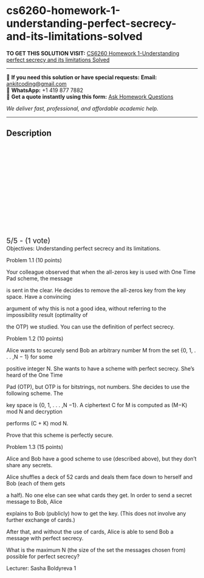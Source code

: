 # cs6260-homework-1-understanding-perfect-secrecy-and-its-limitations-solved
**TO GET THIS SOLUTION VISIT:** [CS6260 Homework 1-Understanding perfect secrecy and its limitations Solved](https://www.ankitcodinghub.com/product/homework-1-cs6260-applied-cryptography-solved/)


---

📩 **If you need this solution or have special requests:** **Email:** ankitcoding@gmail.com  
📱 **WhatsApp:** +1 419 877 7882  
📄 **Get a quote instantly using this form:** [Ask Homework Questions](https://www.ankitcodinghub.com/services/ask-homework-questions/)

*We deliver fast, professional, and affordable academic help.*

---

<h2>Description</h2>



<div class="kk-star-ratings kksr-auto kksr-align-center kksr-valign-top" data-payload="{&quot;align&quot;:&quot;center&quot;,&quot;id&quot;:&quot;118101&quot;,&quot;slug&quot;:&quot;default&quot;,&quot;valign&quot;:&quot;top&quot;,&quot;ignore&quot;:&quot;&quot;,&quot;reference&quot;:&quot;auto&quot;,&quot;class&quot;:&quot;&quot;,&quot;count&quot;:&quot;1&quot;,&quot;legendonly&quot;:&quot;&quot;,&quot;readonly&quot;:&quot;&quot;,&quot;score&quot;:&quot;5&quot;,&quot;starsonly&quot;:&quot;&quot;,&quot;best&quot;:&quot;5&quot;,&quot;gap&quot;:&quot;4&quot;,&quot;greet&quot;:&quot;Rate this product&quot;,&quot;legend&quot;:&quot;5\/5 - (1 vote)&quot;,&quot;size&quot;:&quot;24&quot;,&quot;title&quot;:&quot;CS6260 Homework 1-Understanding perfect secrecy and its limitations Solved&quot;,&quot;width&quot;:&quot;138&quot;,&quot;_legend&quot;:&quot;{score}\/{best} - ({count} {votes})&quot;,&quot;font_factor&quot;:&quot;1.25&quot;}">

<div class="kksr-stars">

<div class="kksr-stars-inactive">
            <div class="kksr-star" data-star="1" style="padding-right: 4px">


<div class="kksr-icon" style="width: 24px; height: 24px;"></div>
        </div>
            <div class="kksr-star" data-star="2" style="padding-right: 4px">


<div class="kksr-icon" style="width: 24px; height: 24px;"></div>
        </div>
            <div class="kksr-star" data-star="3" style="padding-right: 4px">


<div class="kksr-icon" style="width: 24px; height: 24px;"></div>
        </div>
            <div class="kksr-star" data-star="4" style="padding-right: 4px">


<div class="kksr-icon" style="width: 24px; height: 24px;"></div>
        </div>
            <div class="kksr-star" data-star="5" style="padding-right: 4px">


<div class="kksr-icon" style="width: 24px; height: 24px;"></div>
        </div>
    </div>

<div class="kksr-stars-active" style="width: 138px;">
            <div class="kksr-star" style="padding-right: 4px">


<div class="kksr-icon" style="width: 24px; height: 24px;"></div>
        </div>
            <div class="kksr-star" style="padding-right: 4px">


<div class="kksr-icon" style="width: 24px; height: 24px;"></div>
        </div>
            <div class="kksr-star" style="padding-right: 4px">


<div class="kksr-icon" style="width: 24px; height: 24px;"></div>
        </div>
            <div class="kksr-star" style="padding-right: 4px">


<div class="kksr-icon" style="width: 24px; height: 24px;"></div>
        </div>
            <div class="kksr-star" style="padding-right: 4px">


<div class="kksr-icon" style="width: 24px; height: 24px;"></div>
        </div>
    </div>
</div>


<div class="kksr-legend" style="font-size: 19.2px;">
            5/5 - (1 vote)    </div>
    </div>
Objectives: Understanding perfect secrecy and its limitations.

Problem 1.1 (10 points)

Your colleague observed that when the all-zeros key is used with One Time Pad scheme, the message

is sent in the clear. He decides to remove the all-zeros key from the key space. Have a convincing

argument of why this is not a good idea, without referring to the impossibility result (optimality of

the OTP) we studied. You can use the definition of perfect secrecy.

Problem 1.2 (10 points)

Alice wants to securely send Bob an arbitrary number M from the set {0, 1, . . . ,N − 1} for some

positive integer N. She wants to have a scheme with perfect secrecy. She’s heard of the One Time

Pad (OTP), but OTP is for bitstrings, not numbers. She decides to use the following scheme. The

key space is {0, 1, . . . ,N −1}. A ciphertext C for M is computed as (M−K) mod N and decryption

performs (C + K) mod N.

Prove that this scheme is perfectly secure.

Problem 1.3 (15 points)

Alice and Bob have a good scheme to use (described above), but they don’t share any secrets.

Alice shuffles a deck of 52 cards and deals them face down to herself and Bob (each of them gets

a half). No one else can see what cards they get. In order to send a secret message to Bob, Alice

explains to Bob (publicly) how to get the key. (This does not involve any further exchange of cards.)

After that, and without the use of cards, Alice is able to send Bob a message with perfect secrecy.

What is the maximum N (the size of the set the messages chosen from) possible for perfect secrecy?

Lecturer: Sasha Boldyreva 1
